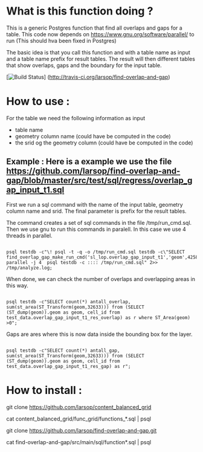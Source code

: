 # What is this function doing ?

This is a generic Postgres function that find all overlaps and gaps for a table. 
This code now depends on https://www.gnu.org/software/parallel/ to run (This should hva been fixed in Postgres)

The basic idea is that you call this function and with a table name as input and a table name prefix for result tables. The result will then different tables that show overlaps, gaps and the boundary for the input table.  

[![Build Status](https://secure.travis-ci.org/NibioOpenSource/find-overlap-and-gap.png)]
(http://travis-ci.org/larsop/find-overlap-and-gap)


# How to use :
For the table we need the following information as input 
* table name
* geometry column name (could have be computed in the code)
* the srid og the geometry column (could have be computed in the code)

## Example : Here is a example we use the file https://github.com/larsop/find-overlap-and-gap/blob/master/src/test/sql/regress/overlap_gap_input_t1.sql

First we run a sql command with the name of the input table, geometry column name and srid. The final parameter is prefix for the result tables.

The command creates a set of sql commands in the file /tmp/run_cmd.sql.
Then we use gnu to run this commands in paralell. In this case we use 4 threads in parallel. 
<pre><code>
psql testdb -c"\! psql -t -q -o /tmp/run_cmd.sql testdb -c\"SELECT find_overlap_gap_make_run_cmd('sl_lop.overlap_gap_input_t1','geom',4258,'sl_lop.overlap_gap_input_t1_res',50);\"; parallel -j 4  psql testdb -c :::: /tmp/run_cmd.sql" 2>> /tmp/analyze.log;
</pre></code>

When done, we can check the number of overlaps and overlapping areas in this way. 
<pre><code>
psql testdb -c"SELECT count(*) antall_overlap, sum(st_area(ST_Transform(geom,32633))) from (SELECT  (ST_dump(geom)).geom as geom, cell_id from test_data.overlap_gap_input_t1_res_overlap) as r where ST_Area(geom) >0";                  
</pre></code>
                  
Gaps are ares where this is now data inside the bounding box for the layer.
<pre><code>
psql testdb -c"SELECT count(*) antall_gap, sum(st_area(ST_Transform(geom,32633))) from (SELECT  (ST_dump(geom)).geom as geom, cell_id from test_data.overlap_gap_input_t1_res_gap) as r";                  
</pre></code>

# How to install :
git clone https://github.com/larsop/content_balanced_grid

cat content_balanced_grid/func_grid/functions_*.sql | psql 

git clone https://github.com/larsop/find-overlap-and-gap.git

cat find-overlap-and-gap/src/main/sql/function*.sql | psql

